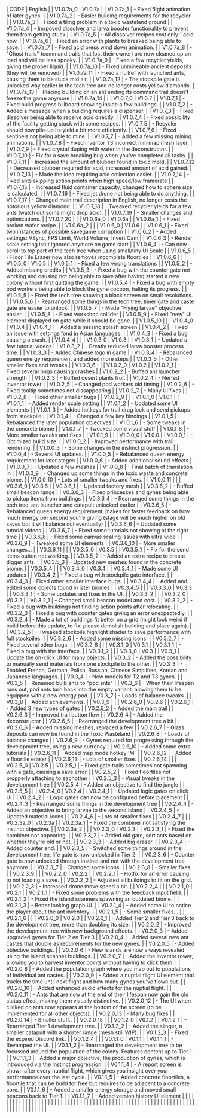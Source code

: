 | CODE | English |
| V1.0.7a_0 | V1.0.7a |
| V1.0.7a_1 | - Fixed flight animation of later gynes. |
| V1.0.7a_2 | - Easier building requirements for the recycler. |
| V1.0.7a_3 | - Fixed a tiling problem in a toxic wasteland ground |
| V1.0.7a_4 | - Imrpoved dissolver and larva booster functionality to prevent them from getting stuck |
| V1.0.7a_5 | - All dissolver recipes cost only 1 acid now. |
| V1.0.7a_6 | - Fixed an error with plants to breaked being able to save. |
| V1.0.7a_7 | - Fixed acid press wind down animation. |
| V1.0.7a_8 | - "Ghost trails" (command trails that lost their owner) are now cleaned up on load and will be less spooky. |
| V1.0.7a_9 | - Fixed a few recycler yields, giving the proper liquid. |
| V1.0.7a_10 | - Fixed unmineable ancient deposits (they will be removed) |
| V1.0.7a_11 | - Fixed a nullref with launched ants, causing them to be stuck mid air. |
| V1.0.7a_12 | - The stockpile gate is unlocked way earlier in the tech tree and no longer costs yellow diamonds. |
| V1.0.7a_13 | - Placing building on an ant ending its command trail doesn't freeze the game anymore |
| V1.0.7a_14 |  |
| V1.0.7_0 | V1.0.7 |
| V1.0.7_1 | - Fixed build progress billboard showing inside a few buildings. |
| V1.0.7_2 | - Added a message when a building requires a dispenser. |
| V1.0.7_3 | - Fixed dissolver being able to receive acid directly. |
| V1.0.7_4 | - Fixed possibility of the facility getting stuck with some recipes. |
| V1.0.7_5 | - Recycler should now pile-up its yield a bit more efficiently. |
| V1.0.7_6 | - Fixed sentinels not being able to mine. |
| V1.0.7_7 | - Added a few missing mining animations. |
| V1.0.7_8 | - Fixed inventor T3 incorrect minimap mesh layer. |
| V1.0.7_9 | - Fixed crystal duping with wafer in the deconstructor. |
| V1.0.7_10 | - Fix for a save breaking bug when you've completed all tasks. |
| V1.0.7_11 | - Increased the amount of blubber found in toxic mold. |
| V1.0.7_12 | - Decreased blubber required for acid, increased amount of acid gained. |
| V1.0.7_13 | - Made the idea requiring acid collection easier. |
| V1.0.7_14 | - Fixed ants skipping action points when high speed/low framerate |
| V1.0.7_15 | - Increased fluid container capacity, changed how to sphere size is calculated. |
| V1.0.7_16 | - Fixed jet drone not being able to do anything. |
| V1.0.7_17 | - Changed main trail description in English, no longer costs the notorious yellow diamond. |
| V1.0.7_18 | - Tweaked recycler yields for a few ants (watch out some might drop acid). |
| V1.0.7_19 | - Smaller changes and optimizations. |
| V1.0.7_20 |  |
| V1.0.6a_0 | V1.0.6a |
| V1.0.6a_1 | - Fixed broken wafer recipe. |
| V1.0.6a_2 |  |
| V1.0.6_0 | V1.0.6 |
| V1.0.6_1 | - Fixed two instances of possible savegame corruption |
| V1.0.6_2 | - Added settings: VSync, FPS Limit, World Volume, Invert Cam |
| V1.0.6_3 | - Render scale setting isn't ignored anymore on game start |
| V1.0.6_4 | - Can now scroll to top part of the tech tree when using small/tiny UI Scale |
| V1.0.6_5 | - Floor Tile Eraser now also removes incomplete floortiles |
| V1.0.6_6 |  |
| V1.0.5_0 | V1.0.5 |
| V1.0.5_1 | - Fixed a few wrong translations |
| V1.0.5_2 | - Added missing credits |
| V1.0.5_3 | - Fixed a bug with the counter gate not working and causing not being able to save after having started a new colony without first quitting the game.  |
| V1.0.5_4 | - Fixed a bug with empty pod workers being able to block the gyne cocoon, halting its progress. |
| V1.0.5_5 | - Fixed the tech tree showing a black screen on small resolutions. |
| V1.0.5_6 | - Rearranged some things in the tech tree, timer gate and caste gate are easier to unlock. |
| V1.0.5_7 | - Made "Flying larvae" objective easier. |
| V1.0.5_8 | - Fixed workshop collider |
| V1.0.5_9 | - Fixed "new" UI element displayed on gate while it should be gone. |
| V1.0.5_10 |  |
| V1.0.4_0 | V1.0.4 |
| V1.0.4_1 | - Added a missing splash screen |
| V1.0.4_2 | - Fixed an issue with settings fond in Asian languages. |
| V1.0.4_3 | - Fixed a bug causing a crash. |
| V1.0.4_4 |  |
| V1.0.3_0 | V1.0.3 |
| V1.0.3_1 | - Updated a few tutorial videos |
| V1.0.3_2 | - Greatly reduced larva booster process time. |
| V1.0.3_3 | - Added Chinese logo in game |
| V1.0.3_4 | - Rebalanced queen energy requirement and added more steps |
| V1.0.3_5 | - Other smaller fixes and tweaks |
| V1.0.3_6 |  |
| V1.0.2_0 | V1.0.2 |
| V1.0.2_1 | - Fixed several bugs causing crashes |
| V1.0.2_2 | - Buffed ant launcher strength |
| V1.0.2_3 | - Buffed desert plants fruit |
| V1.0.2_4 | - Nerfed inventor tower |
| V1.0.2_5 | - Changed pod workers old timing |
| V1.0.2_6 | - Fixed tooltip sometimes not dissappearing |
| V1.0.2_7 | - Many UI fixes |
| V1.0.2_8 | - Fixed other smaller bugs |
| V1.0.2_9 |  |
| V1.0.1_0 | V1.0.1 |
| V1.0.1_1 | - Added render scale setting |
| V1.0.1_2 | - Updated some UI elements |
| V1.0.1_3 | - Added hotkeys for trail drag lock and send pickups from stockpile |
| V1.0.1_4 | - Changed a few key bindings |
| V1.0.1_5 | - Rebalanced the later population objectives |
| V1.0.1_6 | - Some tweaks in the concrete biome |
| V1.0.1_7 | - Tweaked some visual stuff |
| V1.0.1_8 | - More smaller tweaks and fixes |
| V1.0.1_9 |  |
| V1.0.0_0 | V1.0.0 |
| V1.0.0_1 | - Optimized build size. |
| V1.0.0_2 | - Improved performance with trail rendering. |
| V1.0.0_3 | - Some changes in the instinct progression. |
| V1.0.0_4 | - Several UI updates. |
| V1.0.0_5 | - Rebalanced queen energy requirement for later stages |
| V1.0.0_6 | - Added additional sound effects |
| V1.0.0_7 | - Updated a few meshes |
| V1.0.0_8 | - Final batch of translation in |
| V1.0.0_9 | - Changed up some things in the toxic waste and concrete biome. |
| V1.0.0_10 | - Lots of smaller tweaks and fixes. |
| V1.0.0_11 |  |
| V0.3.6_0 | V0.3.6 |
| V0.3.6_1 | - Updated factory mesh |
| V0.3.6_2 | - Buffed small beacon range |
| V0.3.6_3 | - Fixed princesses and gynes being able to pickup items from buildings |
| V0.3.6_4 | - Rearranged some things in the tech tree, ant launcher and catapult unlocked earlier |
| V0.3.6_5 | - Rebalanced queen energy requirement, makes for faster feedback on how much energy per second you're giving (stage will be much higher on old saves but it will balance out eventually) |
| V0.3.6_6 | - Updated some tutorial videos |
| V0.3.6_7 | - Fixed some tutorials not showing at the right time |
| V0.3.6_8 | - Fixed some canvas scaling issues with ultra wide |
| V0.3.6_9 | - Tweaked some UI elements |
| V0.3.6_10 | - More smaller changes... |
| V0.3.6_11 |  |
| V0.3.5_0 | V0.3.5 |
| V0.3.5_1 | - Fix for the send items button not working. |
| V0.3.5_2 | - Added an extra recipe to create digger ants. |
| V0.3.5_3 | - Updated new meshes found in the concrete biome. |
| V0.3.5_4 |  |
| V0.3.4_0 | V0.3.4 |
| V0.3.4_1 | - Made some UI updates |
| V0.3.4_2 | - Fixed a bug with stockpile gate interface. |
| V0.3.4_3 | - Fixed other smaller interface bugs. |
| V0.3.4_4 | - Added and edited some objects found in later biomes |
| V0.3.4_5 |  |
| V0.3.3_0 | V0.3.3 |
| V0.3.3_1 | - Some updates and fixes in the UI. |
| V0.3.3_2 |  |
| V0.3.2_0 | V0.3.2 |
| V0.3.2_1 | - Changed small beacon model and cost. |
| V0.3.2_2 | - Fixed a bug with buildings not finding action points after relocating. |
| V0.3.2_3 | - Fixed a bug with counter gates giving an error unexpectedly. |
| V0.3.2_4 | - Made a lot of buildings fit better on a grid (might look weird if build before this update, to fix: please demolish building and place again). |
| V0.3.2_5 | - Tweaked stockpile highlight shader to save performance with full stockpiles. |
| V0.3.2_6 | - Added some missing icons. |
| V0.3.2_7 | - Fixed several other bugs. |
| V0.3.2_8 |  |
| V0.3.1_0 | V0.3.1 |
| V0.3.1_1 | - Fixed a bug with the interface. |
| V0.3.1_2 |  |
| V0.3_0 | V0.3 |
| V0.3_1 | - Update the on-click UI for many objects. |
| V0.3_2 | - Added the possibility to manually send materials from one stockpile to the other. |
| V0.3_3 | - Enabled French, German, Polish, Russian, Chinese Simplified, Korean and Japanese languages. |
| V0.3_4 | - New models for T2 and T3 gynes. |
| V0.3_5 | - Renamed bulb ants to "pod ants" |
| V0.3_6 | - When their lifespan runs out, pod ants turn back into the empty variant, alowing them to be equipped with a new energy pod. |
| V0.3_7 | - Loads of balance tweaks. |
| V0.3_8 | - Added achievements. |
| V0.3_9 |  |
| V0.2.6_0 | V0.2.6 |
| V0.2.6_1 | - Added 3 new types of gates |
| V0.2.6_2 | - Added the main trail |
| V0.2.6_3 | - Improved trail button flow |
| V0.2.6_4 | - Added the deconstructor |
| V0.2.6_5 | - Rearranged the development tree a bit |
| V0.2.6_6 | - Added missing meshes, replaced a few |
| V0.2.6_7 | - Glass deposits can now be found in the Toxic Wasteland |
| V0.2.6_8 | - Loads of balance changes |
| V0.2.6_9 | - Gynes required for progressing through the development tree, using a new currency |
| V0.2.6_10 | - Added some extra tutorials |
| V0.2.6_11 | - Added map mode hotkey 'M' |
| V0.2.6_12 | - Added a floortile eraser |
| V0.2.6_13 | - Lots of smaller fixes |
| V0.2.6_14 |  |
| V0.2.5_0 | V0.2.5 |
| V0.2.5_1 | - Fixed gate trails sometimes not spawning with a gate, causing a save error |
| V0.2.5_2 | - Fixed floortiles not propperly attaching to eachother |
| V0.2.5_3 | - Visual tweaks in the development tree |
| V0.2.5_4 | - Added an objective to find the jungle |
| V0.2.5_5 |  |
| V0.2.4_0 | V0.2.4 |
| V0.2.4_1 | - Updated logic gates on click UI |
| V0.2.4_2 | - Logic gates can now be configured before placement |
| V0.2.4_3 | - Rearranged some things in the development tree |
| V0.2.4_4 | - Added an objective to bring larvae to the second island |
| V0.2.4_5 | - Updated material icons |
| V0.2.4_6 | - Lots of smaller fixes |
| V0.2.4_7 |  |
| V0.2.3a_0 | V0.2.3a |
| V0.2.3a_1 | - Fixed the combiner not satisfying the instinct objective. |
| V0.2.3a_2 |  |
| V0.2.3_0 | V0.2.3 |
| V0.2.3_1 | - Fixed the combiner not appearing. |
| V0.2.3_2 | - Added old gate, sort ants based on whether they're old or not. |
| V0.2.3_3 | - Added big eraser. |
| V0.2.3_4 | - Added counter end. |
| V0.2.3_5 | - Switched some things around in the development tree, life gate is now unlocked in Tier 2. |
| V0.2.3_6 | - Counter gate is now unlocked through instinct and not with the development tree anymore. |
| V0.2.3_7 | - Changed some icons. |
| V0.2.3_8 | - Smaller fixes. |
| V0.2.3_9 |  |
| V0.2.2_0 | V0.2.2 |
| V0.2.2_1 | - Hotfix for an error causing to not loading a save. |
| V0.2.2_2 | - Adjusted all buildings to fit on the grid. |
| V0.2.2_3 | - Increased drone move speed a bit. |
| V0.2.2_4 |  |
| V0.2.1_0 | V0.2.1 |
| V0.2.1_1 | - Fixed some problems with the feedback input field. |
| V0.2.1_2 | - Fixed the island scanners spawning an outdated biome. |
| V0.2.1_3 | - Better looking graph UI. |
| V0.2.1_4 | - Added some UI to notice the player about the ant inventory. |
| V0.2.1_5 | - Some smaller fixes... |
| V0.2.1_6 |  |
| V0.2.0_0 | V0.2.0 |
| V0.2.0_1 | - Added Tier 2 and Tier 3 back to the development tree, more than doubling its size. |
| V0.2.0_2 | - Improved the development tree with new background effects. |
| V0.2.0_3 | - Added upgraded gynes for Tier 2 en Tier 3 |
| V0.2.0_4 | - Added several new ant castes that double as requirements for the new gynes. |
| V0.2.0_5 | - Added objective buildings. |
| V0.2.0_6 | - New islands are now always revealed using the island scanner buildings. |
| V0.2.0_7 | - Added the inventor tower, allowing you to harvest inventor points without having to click them. |
| V0.2.0_8 | - Added the population graph where you map out to populations of individual ant castes. |
| V0.2.0_9 | - Added a nuptial flight UI element that tracks the time until next flight and how many gynes you've flown out. |
| V0.2.0_10 | - Added enhanced audio effects for the nuptial flight. |
| V0.2.0_11 | - Ants that are now at the end of their lifespan now gain the old status effect, making them visually distinctive. |
| V0.2.0_12 | - The UI when clicked on ants now appears at the bottom of the screen (to be implemented for all other objects). |
| V0.2.0_13 | - Many bug fixes |
| V0.2.0_14 | - Smaller stuff.. |
| V0.2.0_15 |  |
| V0.1.2_0 | V0.1.2 |
| V0.1.2_1 | - Rearranged Tier 1 development tree. |
| V0.1.2_2 | - Added the slinger, a smaller catapult with a shorter range (mesh still WIP). |
| V0.1.2_3 | - Fixed the expired Discord link. |
| V0.1.2_4 |  |
| V0.1.1_0 | V0.1.1 |
| V0.1.1_1 | - Revamped the UI. |
| V0.1.1_2 | - Rearranged the development tree to be focussed around the population of the colony. Features content up to Tier 1. |
| V0.1.1_3 | - Added a major objective; the production of gynes, which is introduced via the Instinct progression. |
| V0.1.1_4 | - A report screen is shown after every nuptial flight, which gives you insight over your performance over the last cycle. |
| V0.1.1_5 | - Added concrete floortiles, a floortile that can be build for free but requires to be adjacent to a concrete core. |
| V0.1.1_6 | - Added a smaller energy storage and moved small beacons back to Tier 1. |
| V0.1.1_7 | - Added version history UI element |
|  |  |
|  |  |
|  |  |
|  |  |
|  |  |
|  |  |
|  |  |
|  |  |
|  |  |
|  |  |
|  |  |
|  |  |
|  |  |
|  |  |
|  |  |
|  |  |
|  |  |
|  |  |
|  |  |
|  |  |
|  |  |
|  |  |
|  |  |
|  |  |
|  |  |
